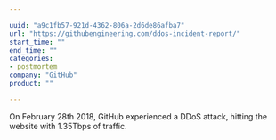 ```yaml
---

uuid: "a9c1fb57-921d-4362-806a-2d6de86afba7"
url: "https://githubengineering.com/ddos-incident-report/"
start_time: ""
end_time: ""
categories:
- postmortem
company: "GitHub"
product: ""

---
```


On February 28th 2018, GitHub experienced a DDoS attack, hitting the website with 1.35Tbps of traffic.
